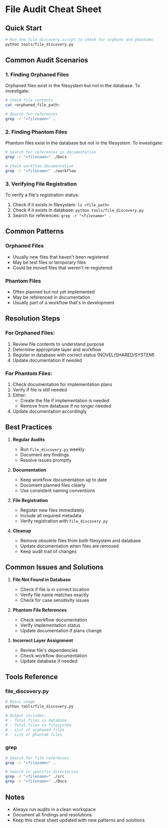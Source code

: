 # File Audit Cheat Sheet

## Quick Start

```bash
# Run the file discovery script to check for orphans and phantoms
python tools/file_discovery.py
```

## Common Audit Scenarios

### 1. Finding Orphaned Files

Orphaned files exist in the filesystem but not in the database. To investigate:

```bash
# Check file contents
cat <orphaned_file_path>

# Search for references
grep -r "<filename>" .
```

### 2. Finding Phantom Files

Phantom files exist in the database but not in the filesystem. To investigate:

```bash
# Search for references in documentation
grep -r "<filename>" ./Docs

# Check workflow documentation
grep -r "<filename>" ./workflow
```

### 3. Verifying File Registration

To verify a file's registration status:

1. Check if it exists in filesystem: `ls <file_path>`
2. Check if it exists in database: `python tools/file_discovery.py`
3. Search for references: `grep -r "<filename>" .`

## Common Patterns

### Orphaned Files

- Usually new files that haven't been registered
- May be test files or temporary files
- Could be moved files that weren't re-registered

### Phantom Files

- Often planned but not yet implemented
- May be referenced in documentation
- Usually part of a workflow that's in development

## Resolution Steps

### For Orphaned Files:

1. Review file contents to understand purpose
2. Determine appropriate layer and workflow
3. Register in database with correct status (NOVEL/SHARED/SYSTEM)
4. Update documentation if needed

### For Phantom Files:

1. Check documentation for implementation plans
2. Verify if file is still needed
3. Either:
   - Create the file if implementation is needed
   - Remove from database if no longer needed
4. Update documentation accordingly

## Best Practices

1. **Regular Audits**

   - Run `file_discovery.py` weekly
   - Document any findings
   - Resolve issues promptly

2. **Documentation**

   - Keep workflow documentation up to date
   - Document planned files clearly
   - Use consistent naming conventions

3. **File Registration**

   - Register new files immediately
   - Include all required metadata
   - Verify registration with `file_discovery.py`

4. **Cleanup**
   - Remove obsolete files from both filesystem and database
   - Update documentation when files are removed
   - Keep audit trail of changes

## Common Issues and Solutions

1. **File Not Found in Database**

   - Check if file is in correct location
   - Verify file name matches exactly
   - Check for case sensitivity issues

2. **Phantom File References**

   - Check workflow documentation
   - Verify implementation status
   - Update documentation if plans change

3. **Incorrect Layer Assignment**
   - Review file's dependencies
   - Check workflow documentation
   - Update database if needed

## Tools Reference

### file_discovery.py

```bash
# Basic usage
python tools/file_discovery.py

# Output includes:
# - Total files in database
# - Total files in filesystem
# - List of orphaned files
# - List of phantom files
```

### grep

```bash
# Search for file references
grep -r "<filename>" .

# Search in specific directories
grep -r "<filename>" ./src
grep -r "<filename>" ./Docs
```

## Notes

- Always run audits in a clean workspace
- Document all findings and resolutions
- Keep this cheat sheet updated with new patterns and solutions
